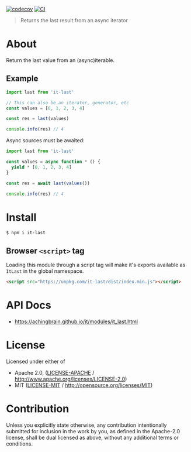 [![codecov](https://img.shields.io/codecov/c/github/achingbrain/it.svg?style=flat-square)](https://codecov.io/gh/achingbrain/it)
[![CI](https://img.shields.io/github/actions/workflow/status/achingbrain/it/js-test-and-release.yml?branch=main\&style=flat-square)](https://github.com/achingbrain/it/actions/workflows/js-test-and-release.yml?query=branch%3Amain)

> Returns the last result from an async iterator

# About

Return the last value from an (async)iterable.

## Example

```javascript
import last from 'it-last'

// This can also be an iterator, generator, etc
const values = [0, 1, 2, 3, 4]

const res = last(values)

console.info(res) // 4
```

Async sources must be awaited:

```javascript
import last from 'it-last'

const values = async function * () {
  yield * [0, 1, 2, 3, 4]
}

const res = await last(values())

console.info(res) // 4
```

# Install

```console
$ npm i it-last
```

## Browser `<script>` tag

Loading this module through a script tag will make it's exports available as `ItLast` in the global namespace.

```html
<script src="https://unpkg.com/it-last/dist/index.min.js"></script>
```

# API Docs

- <https://achingbrain.github.io/it/modules/it_last.html>

# License

Licensed under either of

- Apache 2.0, ([LICENSE-APACHE](LICENSE-APACHE) / <http://www.apache.org/licenses/LICENSE-2.0>)
- MIT ([LICENSE-MIT](LICENSE-MIT) / <http://opensource.org/licenses/MIT>)

# Contribution

Unless you explicitly state otherwise, any contribution intentionally submitted for inclusion in the work by you, as defined in the Apache-2.0 license, shall be dual licensed as above, without any additional terms or conditions.
